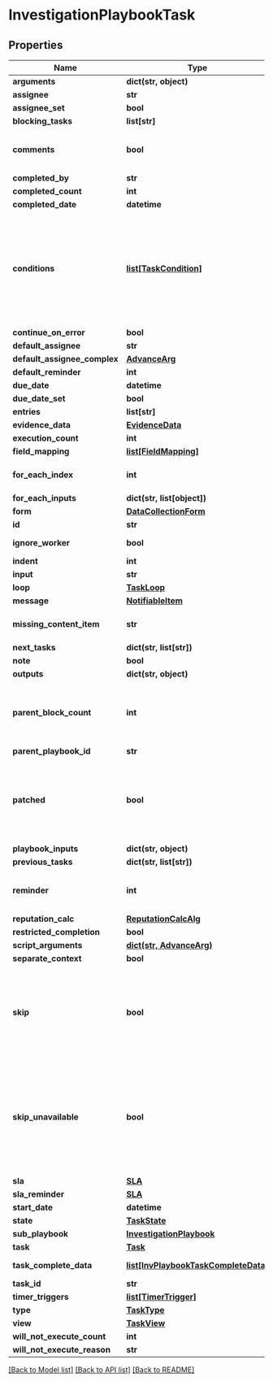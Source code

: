 # InvestigationPlaybookTask

## Properties
Name | Type | Description | Notes
------------ | ------------- | ------------- | -------------
**arguments** | **dict(str, object)** |  | [optional] 
**assignee** | **str** |  | [optional] 
**assignee_set** | **bool** |  | [optional] 
**blocking_tasks** | **list[str]** |  | [optional] 
**comments** | **bool** | Whether this task had any comments or not | [optional] 
**completed_by** | **str** |  | [optional] 
**completed_count** | **int** |  | [optional] 
**completed_date** | **datetime** |  | [optional] 
**conditions** | [**list[TaskCondition]**](TaskCondition.md) | Conditions - optional list of conditions to run when task is conditional. we check conditions by their order (e.i. - considering the first one that satisfied) | [optional] 
**continue_on_error** | **bool** |  | [optional] 
**default_assignee** | **str** |  | [optional] 
**default_assignee_complex** | [**AdvanceArg**](AdvanceArg.md) |  | [optional] 
**default_reminder** | **int** |  | [optional] 
**due_date** | **datetime** |  | [optional] 
**due_date_set** | **bool** |  | [optional] 
**entries** | **list[str]** |  | [optional] 
**evidence_data** | [**EvidenceData**](EvidenceData.md) |  | [optional] 
**execution_count** | **int** |  | [optional] 
**field_mapping** | [**list[FieldMapping]**](FieldMapping.md) |  | [optional] 
**for_each_index** | **int** | Parameters needed for loops | [optional] 
**for_each_inputs** | **dict(str, list[object])** |  | [optional] 
**form** | [**DataCollectionForm**](DataCollectionForm.md) |  | [optional] 
**id** | **str** |  | [optional] 
**ignore_worker** | **bool** | Do not run this task in a worker | [optional] 
**indent** | **int** |  | [optional] 
**input** | **str** |  | [optional] 
**loop** | [**TaskLoop**](TaskLoop.md) |  | [optional] 
**message** | [**NotifiableItem**](NotifiableItem.md) |  | [optional] 
**missing_content_item** | **str** | content item which caused task to skip | [optional] 
**next_tasks** | **dict(str, list[str])** |  | [optional] 
**note** | **bool** |  | [optional] 
**outputs** | **dict(str, object)** |  | [optional] 
**parent_block_count** | **int** | the number of tasks that are waiting on blocked in subplaybooks of this task | [optional] 
**parent_playbook_id** | **str** |  | [optional] 
**patched** | **bool** | Indicates whether this task was patched to InvPB and did not originally belong to the playbook | [optional] 
**playbook_inputs** | **dict(str, object)** |  | [optional] 
**previous_tasks** | **dict(str, list[str])** |  | [optional] 
**reminder** | **int** | Duration in minutes, this field is not persisted here | [optional] 
**reputation_calc** | [**ReputationCalcAlg**](ReputationCalcAlg.md) |  | [optional] 
**restricted_completion** | **bool** |  | [optional] 
**script_arguments** | [**dict(str, AdvanceArg)**](AdvanceArg.md) |  | [optional] 
**separate_context** | **bool** |  | [optional] 
**skip** | **bool** | Skip - if true then this task will be skipped and all the tasks which comes after this task and depend on it will skip (WillNotExecute) | [optional] 
**skip_unavailable** | **bool** | SkipUnavailable if true then will check if automation exists, integration of that command is installed and active or sub playbook exists in Demisto | [optional] 
**sla** | [**SLA**](SLA.md) |  | [optional] 
**sla_reminder** | [**SLA**](SLA.md) |  | [optional] 
**start_date** | **datetime** |  | [optional] 
**state** | [**TaskState**](TaskState.md) |  | [optional] 
**sub_playbook** | [**InvestigationPlaybook**](InvestigationPlaybook.md) |  | [optional] 
**task** | [**Task**](Task.md) |  | [optional] 
**task_complete_data** | [**list[InvPlaybookTaskCompleteData]**](InvPlaybookTaskCompleteData.md) | History complete data | [optional] 
**task_id** | **str** |  | [optional] 
**timer_triggers** | [**list[TimerTrigger]**](TimerTrigger.md) | SLA fields | [optional] 
**type** | [**TaskType**](TaskType.md) |  | [optional] 
**view** | [**TaskView**](TaskView.md) |  | [optional] 
**will_not_execute_count** | **int** |  | [optional] 
**will_not_execute_reason** | **str** |  | [optional] 

[[Back to Model list]](README.md#documentation-for-models) [[Back to API list]](README.md#documentation-for-api-endpoints) [[Back to README]](README.md)



